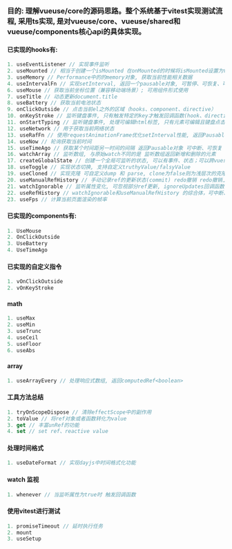 ### 目的: 理解vueuse/core的源码思路。整个系统基于vitest实现测试流程, 采用ts实现, 是对vueuse/core、vueuse/shared和vueuse/components核心api的具体实现。

#### 已实现的hooks有:

```js 
1. useEventListener // 实现事件监听
2. useMounted // 相当于创建一个isMounted 在onMounted的时候将isMounted设置为true
3. useMemory // Performance中的的memory对象, 获取当前性能相关数据
4. useIntervalFn // 实现setInterval, 返回一个pausable对象, 可暂停、可恢复、可立即执行
6. useMouse // 获取当前坐标位置（兼容移动端场景）; 可用组件形式使用
7. useTitle // 动态更新document.title
8. useBattery // 获取当前电池状态
9. onClickOutside // 点击当前el之外的区域（hooks、component、directive）
10. onKeyStroke // 监听键盘事件, 只有触发特定的key才触发回调函数(hook、directive)
11. onStartTyping // 监听键盘事件, 处理可编辑html标签, 只有元素可编辑且键盘点击1-9、a-z、A-Z才可触发回调
12. useNetwork // 用于获取当前网络状态
13. useRafFn // 使用requestAnimationFrame优化setInterval性能, 返回Pausable对象 可中断、可恢复
14. useNow // 轮询获取当前时间
15. useTimeAgo // 获取某个时间距另一时间的间隔 返回Pausable对象 可中断、可恢复
16. watchArray // 监听数组, 与原始watch不同的是 监听数组返回新增和删除的元素
17. createGlobalState // 创建一个全局可监听的状态, 可以有事件、状态；可以跨vue组件使用
18. useToggle // 实现状态切换, 支持自定义truthyValue/falsyValue
19. useCloned // 实现克隆 可自定义dump 和 parse, clone为false则为浅层次的克隆
20. useManualRefHistory // 手动记录ref的更新状态(commit) redo撤销 redo撤销上一次撤销(回退) 使用redoStack、undoStack分别的记录撤销和回退的数组 可使用clear清空 last为当前ref, reset可回退到上一个commit的ref状态
21. watchIgnorable // 监听属性变化, 可忽视部分ref更新, ignoreUpdates回调函数中的trigger会被忽略 分sync和非sync两种情况处理
22. useRefHistory // watchIgnorable和useManualRefHistory 的综合体，可中断、可恢复. batch处理很妙！结合ignoreUpdates和canceled变量实现 只更新一次。使用函数穿参, 实现可0次update。
23. useFps // 计算当前页面渲染的帧率
```

#### 已实现的components有:

```js
1. UseMouse
2. OnClickOutside
3. UseBattery
4. UseTimeAgo
```

#### 已实现的自定义指令

```js
1. vOnClickOutside
2. vOnKeyStroke
```

#### math

```js
1. useMax
2. useMin
3. useTrunc
4. useCeil
5. useFloor
6. useAbs
```

#### array

```js
1. useArrayEvery // 处理响应式数组, 返回computedRef<boolean>
```

#### 工具方法总结

```js
1. tryOnScopeDispose // 清除effectScope中的副作用
2. toValue // 将ref对象或者函数转化为value
3. get // 丰富unRef的功能
4. set // set ref、reactive value
```

#### 处理时间格式

```js
1. useDateFormat // 实现dayjs中时间格式化功能
```

#### watch 监视

```js
1. whenever // 当监听属性为true时 触发回调函数
```

#### 使用vitest进行测试

```js
1. promiseTimeout // 延时执行任务
2. mount
3. useSetup
```
